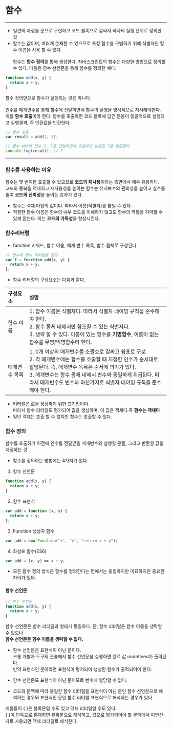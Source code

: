 # 함수

---

- 일련의 과정을 문으로 구현하고 코드 블록으로 감싸서 하나의 실행 단위로 정의한 것
- 함수는 값이며, 여러개 존재할 수 있으므로 특정 함수를 구별하기 위해 식별자인 함수 이름을 사용 할 수 있다. <br/><br/>
  함수는 **함수 정의**를 통해 생성한다. 자바스크립트의 함수는 다양한 방법으로 정의할 수 있다. 다음은 함수 선언문을 통해 함수를 정의한 예다.

```javascript
function add(x, y) {
  return x + y;
}
```

함수 정의만으로 함수가 실행되는 것은 아니다.<br/><br/>
인수를 매개변수를 통해 함수에 전달하면서 함수의 실행을 명시적으로 지시해야한다.  
이를 **함수 호출**이라 한다. 함수를 호출하면 코드 블록에 담긴 문들이 일괄적으로 실행되고 실행결과, 즉 반환값을 반환한다.

```javascript
// 함수 호출
var result = add(2, 5);

// 함수 add에 인수 2, 5를 전달하면서 호출하면 반환값 7을 반환한다.
console.log(result); // 7
```

---

### 함수를 사용하는 이유

함수는 몇 번이든 호출할 수 있으므로 **코드의 재사용**이라는 측면에서 매우 유용하다.  
코드의 중복을 억제하고 재사용성을 높이는 함수는 유지보수의 편의성을 높이고 실수를 줄여 **코드의 신뢰성**을 높이는 효과가 있다.

- 함수는 객체 타입의 값이다. 따라서 이름(식별자)를 붙일 수 있다.
- 적절한 함수 이름은 함수의 내부 코드를 이해하지 않고도 함수의 역할을 파악할 수 있게 돕는다. 이는 **코드의 가독성**을 향상시킨다.
  <br/>

### 함수리터럴

- function 키워드, 함수 이름, 매개 변수 목록, 함수 몸체로 구성된다.

```javascript
// 변수에 함수 리터럴을 할당
var f = function add(x, y) {
  return x + y;
};
```

- 함수 리터럴의 구성요소는 다음과 같다. <br/>

| 구성요소      | 설명                                                                                                                                                                                                                                                                                                       |
| :------------ | :--------------------------------------------------------------------------------------------------------------------------------------------------------------------------------------------------------------------------------------------------------------------------------------------------------- |
| 함수 이름     | 1. 함수 이름은 식별자다. 따라서 식별자 네이밍 규칙을 준수해야 한다.<br/> 2. 함수 몸체 내에서만 참조할 수 있는 식별자다.<br/>3. 생략 할 수 있다. 이름이 있는 함수를 **기명함수**, 이름이 없는 함수를 무명/익명함수라 한다.                                                                                  |
| 매개변수 목록 | 1. 0개 이상의 매개변수를 소괄호로 감싸고 쉼표로 구분<br/>2. 각 매개변수에는 함수를 호출할 때 지정한 인수가 순서대로 할당된다. 즉, 매개변수 목록은 순서에 의미가 있다.<br/>3. 매개변수는 함수 몸체 내에서 변수와 동일하게 취급된다. 따라서 매개변수도 변수와 마찬가지로 식별자 네이밍 규칙을 준수해야 한다. |

- 리터럴은 값을 생성하기 위한 표기법이다.
  <br/>따라서 함수 리터럴도 평가되어 값을 생성하며, 이 값은 객체다.즉 **함수는 객체다**
- 일반 객체는 호출 할 수 없지만 함수는 호출할 수 있다.

### 함수 정의

함수를 호출하기 이전에 인수를 전달받을 매개변수와 실행할 문들, 그리고 반환할 값을 지정하는 것

- 함수를 정의하는 방법에는 4가지가 있다.

1. 함수 선언문

```javascript
function add(x, y) {
  return x + y;
}
```

2. 함수 표현식

```javascript
var add = function (x, y) {
  return x + y;
};
```

3. Function 생성자 함수

```javascript
var add = new Function("x", "y", "return x + y");
```

4. 화살표 함수(ES6)

```javascript
var add = (x, y) => x + y;
```

- 모든 함수 정의 방식은 함수를 정의한다는 면에서는 동일하지만 미묘하지만 중요한 차이가 있다.

#### 함수 선언문

```javascript
// 함수 선언문
function add(x, y) {
  return x + y;
}
```

함수 선언문은 함수 리터럴과 형태가 동일하다. 단, 함수 리터럴은 함수 이름을 생략할 수 있으나<br/> **함수 선언문은 함수 이름을 생략할 수 없다.**

- 함수 선언문은 표현식이 아닌 문이다.<br/>크롬 개발자 도구의 콘솔에서 함수 선언문을 실행하면 완료 값 undefined가 출력된다.<br/>만약 표현식인 문이라면 표현식이 평가되어 생성된 함수가 출력되어야 한다.
- 함수 선언문도 표현식이 아닌 문이므로 변수에 할당할 수 없다.<br/>

- 코드의 문맥에 따라 동일한 함수 리터럴을 표현식이 아닌 문인 함수 선언문으로 해석하는 경우와 표현식인 문인 함수 리터럴 표현식으로 해석하는 경우가 있다.

예를들어 { }은 블록문일 수도 있고 객체 리터럴일 수도 있다. <br/>{ }이 단독으로 존재하면 블록문으로 해석하고, 값으로 평가되어야 할 문맥에서 피연산자로 사용되면 객체 리터럴로 해석한다.
